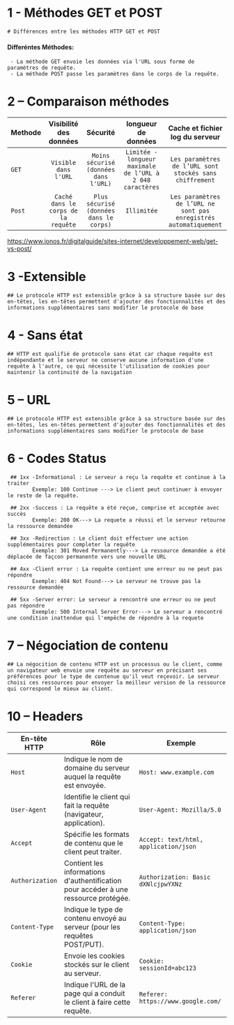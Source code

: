# 1 - Méthodes GET et POST

 	# Différences entre les méthodes HTTP GET et POST
  
#### Differéntes Méthodes:
	 - La méthode GET envoie les données via l'URL sous forme de paramètres de requête.  
   	 - La méthode POST passe les paramètres dans le corps de la requête.


# 2 – Comparaison méthodes

 | Methode         | Visibilité des données | Sécurité | longueur de données | Cache et fichier log du serveur |
| :--------------- |:---------------:| :----------:| :---------:| :---------:| 
|   `GET`              |   `Visible dans l'URL`    |  `Moins sécurisé (données dans l'URL)`   | `Limitée - longueur maximale de l’URL à 2 048 caractères`   | `Les paramètres de l’URL sont stockés sans chiffrement`   |
|  `Post`              | `Caché dans le corps de la requête`   |   `Plus sécurisé (données dans le corps)`   | `Illimitée`   | `Les paramètres de l’URL ne sont pas enregistrés automatiquement`   |


https://www.ionos.fr/digitalguide/sites-internet/developpement-web/get-vs-post/

# 3 -Extensible


	## Le protocole HTTP est extensible grâce à sa structure basée sur des en-têtes, les en-têtes permettent d'ajouter des fonctionnalités et des informations supplémentaires sans modifier le protocole de base
	
# 4 - Sans état

	## HTTP est qualifié de protocole sans état car chaque requête est indépendante et le serveur ne conserve aucune information d'une requête à l'autre, ce qui nécessite l'utilisation de cookies pour maintenir la continuité de la navigation

# 5 – URL

	## Le protocole HTTP est extensible grâce à sa structure basée sur des en-têtes, les en-têtes permettent d'ajouter des fonctionnalités et des informations supplémentaires sans modifier le protocole de base

# 6 - Codes Status
     
	 ## 1xx -Informational : Le serveur a reçu la requête et continue à la traiter
			Exemple: 100 Continue ---> Le client peut continuer à envoyer le reste de la requête.
			
	 ## 2xx -Success : La requête a été reçue, comprise et acceptée avec succès
			Exemple: 200 OK---> La requete a réussi et le serveur retourne la ressource demandée
			
	 ## 3xx -Redirection : Le client doit effectuer une action supplémentaires pour completer la requête
			Exemple: 301 Moved Permanently---> La ressource demandée a été déplacée de façcon permanente vers une nouvelle URL
			
	 ## 4xx -Client error : La requête contient une erreur ou ne peut pas répondre
			Exemple: 404 Not Found---> Le serveur ne trouve pas la ressource demandée
			
	 ## 5xx -Server error: Le serveur a rencontré une erreur ou ne peut pas répondre
			Exemple: 500 Internal Server Error---> Le serveur a rencontré une condition inattendue qui l'empêche de répondre à la requete
			
# 7 – Négociation de contenu
	## La négocition de contenu HTTP est un processus ou le client, comme un navigateur web envoie une requête au serveur en précisant ses préférences pour le type de contenue qu'il veut reçevoir. Le serveur choisi ces ressources pour envoyer la meilleur version de la ressource qui correspond le mieux au client.






# 10 – Headers

| **En-tête HTTP**      | **Rôle**                                                                                         | **Exemple**                              |
|-----------------------|--------------------------------------------------------------------------------------------------|------------------------------------------|
| `Host`                | Indique le nom de domaine du serveur auquel la requête est envoyée.                               | `Host: www.example.com`                  |
| `User-Agent`          | Identifie le client qui fait la requête (navigateur, application).                                | `User-Agent: Mozilla/5.0`                |
| `Accept`              | Spécifie les formats de contenu que le client peut traiter.                                       | `Accept: text/html, application/json`    |
| `Authorization`       | Contient les informations d'authentification pour accéder à une ressource protégée.               | `Authorization: Basic dXNlcjpwYXNz`      |
| `Content-Type`        | Indique le type de contenu envoyé au serveur (pour les requêtes POST/PUT).                        | `Content-Type: application/json`         |
| `Cookie`              | Envoie les cookies stockés sur le client au serveur.                                              | `Cookie: sessionId=abc123`               |
| `Referer`             | Indique l'URL de la page qui a conduit le client à faire cette requête.                           | `Referer: https://www.google.com/`       |
